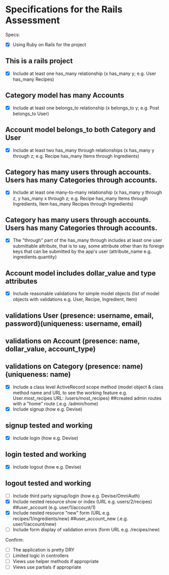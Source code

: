 # Specifications for the Rails Assessment

Specs:
- [x] Using Ruby on Rails for the project
## This is a rails project
- [x] Include at least one has_many relationship (x has_many y; e.g. User has_many Recipes)
## Category model has many Accounts
- [x] Include at least one belongs_to relationship (x belongs_to y; e.g. Post belongs_to User)
## Account model belongs_to both Category and User
- [x] Include at least two has_many through relationships (x has_many y through z; e.g. Recipe has_many Items through Ingredients)
## Category has many users through accounts.  Users has many Categories through accounts.
- [x] Include at least one many-to-many relationship (x has_many y through z, y has_many x through z; e.g. Recipe has_many Items through Ingredients, Item has_many Recipes through Ingredients)
## Category has many users through accounts.  Users has many Categories through accounts.
- [x] The "through" part of the has_many through includes at least one user submittable attribute, that is to say, some attribute other than its foreign keys that can be submitted by the app's user (attribute_name e.g. ingredients.quantity)
## Account model includes dollar_value and type attributes
- [x] Include reasonable validations for simple model objects (list of model objects with validations e.g. User, Recipe, Ingredient, Item)
## validations User (presence: username, email, password)(uniqueness: username, email)
## validations on Account (presence: name, dollar_value, account_type)
## validations on Category (presence: name)(uniqueness: name)
- [x] Include a class level ActiveRecord scope method (model object & class method name and URL to see the working feature e.g. User.most_recipes URL: /users/most_recipes)
##created admin routes with a "home" route (.e.g. /admin/home)
- [x] Include signup (how e.g. Devise)
## signup tested and working
- [x] Include login (how e.g. Devise)
## login tested and working
- [x] Include logout (how e.g. Devise)
## logout tested and working
- [ ] Include third party signup/login (how e.g. Devise/OmniAuth)
- [x] Include nested resource show or index (URL e.g. users/2/recipes)
##user_account (e.g. user/1/account/1)
- [x] Include nested resource "new" form (URL e.g. recipes/1/ingredients/new)
##user_account_new (.e.g. user/1/account/new)
- [ ] Include form display of validation errors (form URL e.g. /recipes/new)

Confirm:
- [ ] The application is pretty DRY
- [ ] Limited logic in controllers
- [ ] Views use helper methods if appropriate
- [ ] Views use partials if appropriate
